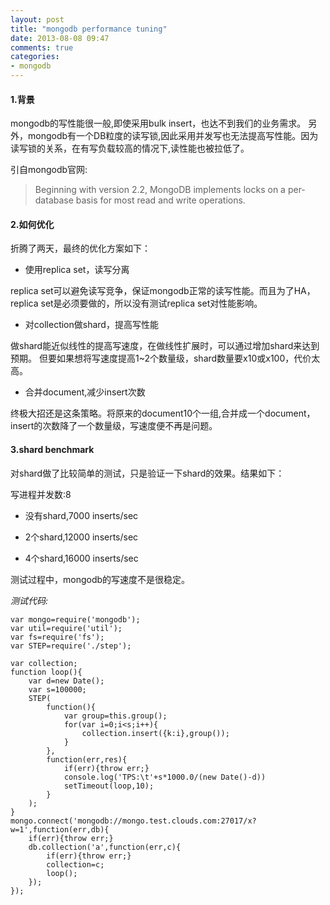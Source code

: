 ```yaml
---
layout: post
title: "mongodb performance tuning"
date: 2013-08-08 09:47
comments: true
categories: 
- mongodb
---
```


#### 1.背景

mongodb的写性能很一般,即使采用bulk insert，也达不到我们的业务需求。
另外，mongodb有一个DB粒度的读写锁,因此采用并发写也无法提高写性能。因为读写锁的关系，在有写负载较高的情况下,读性能也被拉低了。

引自mongodb官网:
> Beginning with version 2.2, MongoDB implements locks on a per-database basis for most read and write operations. 


<!-- more -->

#### 2.如何优化

折腾了两天，最终的优化方案如下：

* 使用replica set，读写分离

 replica set可以避免读写竞争，保证mongodb正常的读写性能。而且为了HA，replica set是必须要做的，所以没有测试replica set对性能影响。

* 对collection做shard，提高写性能

做shard能近似线性的提高写速度，在做线性扩展时，可以通过增加shard来达到预期。
但要如果想将写速度提高1~2个数量级，shard数量要x10或x100，代价太高。

* 合并document,减少insert次数

终极大招还是这条策略。将原来的document10个一组,合并成一个document，insert的次数降了一个数量级，写速度便不再是问题。

#### 3.shard benchmark

对shard做了比较简单的测试，只是验证一下shard的效果。结果如下：

写进程并发数:8

* 没有shard,7000 inserts/sec

* 2个shard,12000 inserts/sec

* 4个shard,16000 inserts/sec

测试过程中，mongodb的写速度不是很稳定。

*测试代码:*

    var mongo=require('mongodb');
    var util=require('util');
    var fs=require('fs');
    var STEP=require('./step');

    var collection;
    function loop(){
        var d=new Date();
        var s=100000;
        STEP(   
            function(){
                var group=this.group();
                for(var i=0;i<s;i++){
                    collection.insert({k:i},group());
                }
            },
            function(err,res){
                if(err){throw err;}
                console.log('TPS:\t'+s*1000.0/(new Date()-d))
                setTimeout(loop,10);
            }
        );  
    }   
    mongo.connect('mongodb://mongo.test.clouds.com:27017/x?w=1',function(err,db){
        if(err){throw err;}
        db.collection('a',function(err,c){
            if(err){throw err;}
            collection=c;
            loop();
        });
    });


